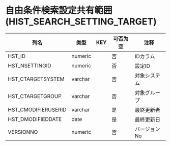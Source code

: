# 自由条件検索設定共有範囲(HIST_SEARCH_SETTING_TARGET)
| 列名   | 类型   | KEY  | 可否为空 | 注释   |
| ---- | ---- | ---- | ---- | ---- |
|HST_ID|numeric||否|IDカラム|
|HST_NSETTINGID|numeric||否|設定ID|
|HST_CTARGETSYSTEM|varchar||否|対象システム|
|HST_CTARGETGROUP|varchar||否|対象グループ|
|HST_CMODIFIERUSERID|varchar||是|最終更新者|
|HST_DMODIFIEDDATE|date||是|最終更新日|
|VERSIONNO|numeric||否|バージョンNo|
